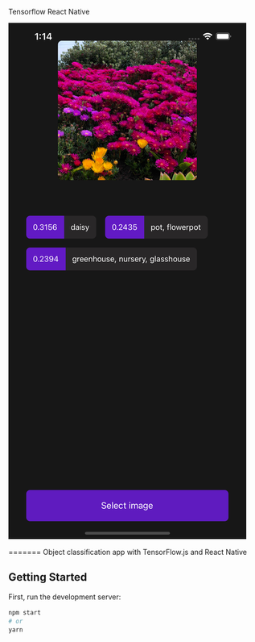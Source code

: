 Tensorflow React Native

![Tensorflow](https://github.com/rvslan/tensorflow-react-native/blob/main/screenshot.png?raw=true)

=======
Object classification app with TensorFlow.js and React Native

## Getting Started

First, run the development server:

```bash
npm start
# or
yarn